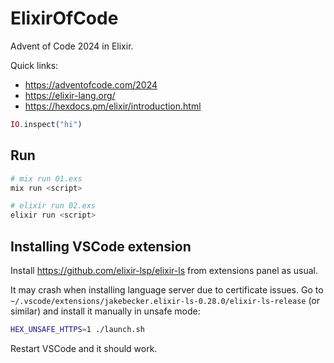 # ElixirOfCode

Advent of Code 2024 in Elixir.

Quick links:
- https://adventofcode.com/2024
- https://elixir-lang.org/
- https://hexdocs.pm/elixir/introduction.html


```elixir
IO.inspect("hi")
```

## Run

```sh
# mix run 01.exs
mix run <script>

# elixir run 02.exs
elixir run <script>
```

## Installing VSCode extension

Install https://github.com/elixir-lsp/elixir-ls from extensions panel as usual.

It may crash when installing language server due to certificate issues.
Go to `~/.vscode/extensions/jakebecker.elixir-ls-0.28.0/elixir-ls-release` (or similar)
and install it manually in unsafe mode:
```sh
HEX_UNSAFE_HTTPS=1 ./launch.sh
```

Restart VSCode and it should work.
